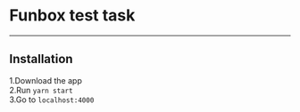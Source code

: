 # Funbox test task
***
Installation
-----------
1.Download the app\
2.Run `yarn start`\
3.Go to `localhost:4000`
